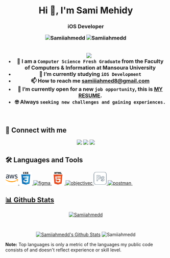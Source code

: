 <h1 align="center">Hi 👋, I'm Sami Mehidy</h1>
<h3 align="center">iOS Developer

<p align="center"> <img src="https://komarev.com/ghpvc/?username=manarshahin48&label=Profile%20views&color=0e75b6&style=flat" alt="Samiiahmedd" />
		   <img src="https://img.shields.io/github/followers/manarshahin48?label=Followers" alt="Samiiahmedd" />
</p>
<br>
<img align="right" src="https://user-images.githubusercontent.com/63050133/156676671-d5b2e362-97d4-4404-9447-dd71ddfea82f.gif" width = 250px/>


- :school: I am a `Computer Science Fresh Graduate` from the Faculty of Computers & Information at Mansoura University
- 🌱 I’m currently studying `iOS Development`
- 📫 How to reach me **samiiiahmed8@gmail.com**
- :thinking: I’m currently open for a new `job opportunity`, this is [MY RESUME](https://drive.google.com/file/d/1qcawPNJA6vwKL9SrCAPspbrmSAUkYojp/view?usp=sharing).
- :nerd_face: Always `seeking new challenges and gaining experiences.`


<br>

## 📩 Connect with me
<p align="center">
    <a href="mailto:samiiiahmed8@gmail.com" title="Gmail"><img src="https://img.shields.io/badge/gmail-%23F05033.svg?style=for-the-badge&logo=gmail&logoColor=white"/></a>  
<a href="https://www.facebook.com/samimehidy title="Facebook"><img src="https://img.shields.io/badge/Facebook-%231877F2.svg?style=for-the-badge&logo=Facebook&logoColor=white"/></a>
    <a href="https://www.linkedin.com/in/samiiahmedd/" title="LinkedIn"><img src="https://img.shields.io/badge/linkedin-%230077B5.svg?style=for-the-badge&logo=linkedin&logoColor=white"/></a>  
</p>

## 🛠 Languages and Tools
<p align="left"> <a href="https://aws.amazon.com" target="_blank" rel="noreferrer"> <img src="https://raw.githubusercontent.com/devicons/devicon/master/icons/amazonwebservices/amazonwebservices-original-wordmark.svg" alt="aws" width="40" height="40"/> </a> <a href="https://www.w3schools.com/css/" target="_blank" rel="noreferrer"> <img src="https://raw.githubusercontent.com/devicons/devicon/master/icons/css3/css3-original-wordmark.svg" alt="css3" width="40" height="40"/> </a> <a href="https://www.figma.com/" target="_blank" rel="noreferrer"> <img src="https://www.vectorlogo.zone/logos/figma/figma-icon.svg" alt="figma" width="40" height="40"/> </a> <a href="https://www.w3.org/html/" target="_blank" rel="noreferrer"> <img src="https://raw.githubusercontent.com/devicons/devicon/master/icons/html5/html5-original-wordmark.svg" alt="html5" width="40" height="40"/> </a> <a href="https://developer.apple.com/library/archive/documentation/Cocoa/Conceptual/ProgrammingWithObjectiveC/Introduction/Introduction.html" target="_blank" rel="noreferrer"> <img src="https://www.vectorlogo.zone/logos/apple_objectivec/apple_objectivec-icon.svg" alt="objectivec" width="40" height="40"/> </a> <a href="https://www.photoshop.com/en" target="_blank" rel="noreferrer"> <img src="https://raw.githubusercontent.com/devicons/devicon/master/icons/photoshop/photoshop-line.svg" alt="photoshop" width="40" height="40"/> </a> <a href="https://postman.com" target="_blank" rel="noreferrer"> <img src="https://www.vectorlogo.zone/logos/getpostman/getpostman-icon.svg" alt="postman" width="40" height="40"/> </a> <a href="https://developer.apple.com/swift/" target="_blank" rel="noreferrer"> <img  </p>


## 📊 Github Stats
<p align="center"><img src="https://github-readme-streak-stats.herokuapp.com/?user=Samiiahmedd&theme=tokyonight_duo" alt="Samiiahmedd" /></p>
  <br/>
  <p align="center">
    <a href="https://github.com/anuraghazra/github-readme-stats">
	    <img alt="Samiiahmedd's Github Stats" src="https://github-readme-stats.vercel.app/api?username=manarshahin48&show_icons=true&count_private=true&locale=en&theme=tokyonight&layout=compact" height="230px"/></a>
	  <img src="https://github-readme-stats.vercel.app/api/top-langs?username=manarshahin48&langs_count=10&show_icons=true&locale=en&theme=tokyonight" alt="Samiiahmedd" height="230px"/>
<br/>

  <b>Note:</b> Top languages is only a metric of the languages my public code consists of and doesn't reflect experience or skill level.
  </p>
  

